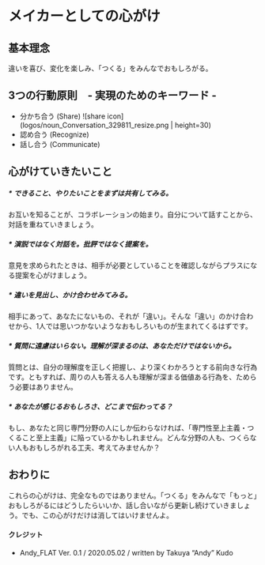 # メイカーとしての心がけ

## 基本理念
違いを喜び、変化を楽しみ、「つくる」をみんなでおもしろがる。

## 3つの行動原則　- 実現のためのキーワード -
* 分かち合う (Share) ![share icon](logos/noun_Conversation_329811_resize.png | height=30)
* 認め合う (Recognize)　
* 話し合う (Communicate)　

## 心がけていきたいこと
##### * できること、やりたいことをまずは共有してみる。
お互いを知ることが、コラボレーションの始まり。自分について話すことから、対話を重ねていきましょう。

##### * 演説ではなく対話を。批評ではなく提案を。
意見を求められたときは、相手が必要としていることを確認しながらプラスになる提案を心がけましょう。

##### * 違いを見出し、かけ合わせみてみる。
相手にあって、あなたにないもの、それが「違い」。そんな「違い」のかけ合わせから、1人では思いつかないようなおもしろいものが生まれてくるはずです。

##### * 質問に遠慮はいらない。理解が深まるのは、あなただけではないから。
質問とは、自分の理解度を正しく把握し、より深くわかろうとする前向きな行為です。ともすれば、周りの人も答える人も理解が深まる価値ある行為を、ためらう必要はありません。

##### * あなたが感じるおもしろさ、どこまで伝わってる？
もし、あなたと同じ専門分野の人にしか伝わらなければ、「専門性至上主義・つくること至上主義」に陥っているかもしれません。どんな分野の人も、つくらない人もおもしろがれる工夫、考えてみませんか？

## おわりに
これらの心がけは、完全なものではありません。「つくる」をみんなで「もっと」おもしろがるにはどうしたらいいか、話し合いながら更新し続けていきましょう。でも、この心がけだけは消してはいけませんよ。

#### クレジット
* Andy_FLAT Ver. 0.1 / 2020.05.02 / written by Takuya “Andy” Kudo
